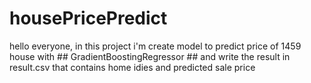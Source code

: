 # housePricePredict
hello everyone, in this project i'm create model to predict price of 1459 house with ## GradientBoostingRegressor ## and write the result in result.csv that contains home idies and predicted sale price

